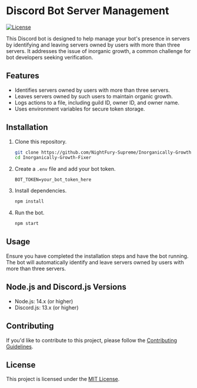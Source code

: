 # Discord Bot Server Management

[![License](https://img.shields.io/badge/License-MIT-blue.svg)](LICENSE)

This Discord bot is designed to help manage your bot's presence in servers by identifying and leaving servers owned by users with more than three servers. It addresses the issue of inorganic growth, a common challenge for bot developers seeking verification.

## Features

- Identifies servers owned by users with more than three servers.
- Leaves servers owned by such users to maintain organic growth.
- Logs actions to a file, including guild ID, owner ID, and owner name.
- Uses environment variables for secure token storage.

## Installation

1. Clone this repository.

    ```bash
    git clone https://github.com/NightFury-Supreme/Inorganically-Growth-Fixer.git
    cd Inorganically-Growth-Fixer
    ```

2. Create a `.env` file and add your bot token.

    ```
    BOT_TOKEN=your_bot_token_here
    ```

3. Install dependencies.

    ```bash
    npm install
    ```

4. Run the bot.

    ```bash
    npm start
    ```

## Usage

Ensure you have completed the installation steps and have the bot running. The bot will automatically identify and leave servers owned by users with more than three servers.

## Node.js and Discord.js Versions

- Node.js: 14.x (or higher)
- Discord.js: 13.x (or higher)

## Contributing

If you'd like to contribute to this project, please follow the [Contributing Guidelines](CONTRIBUTING.md).

## License

This project is licensed under the [MIT License](LICENSE).
